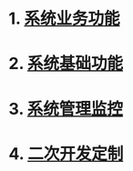 # 1. [系统业务功能](https://github.com/labsharpBeijing/LabSharpLIMS/blob/master/Doc/functionBusiness.md)

# 2. [系统基础功能](https://github.com/labsharpBeijing/LabSharpLIMS/blob/master/Doc/functionBase.md)

# 3. [系统管理监控](https://github.com/labsharpBeijing/LabSharpLIMS/blob/master/Doc/systemManagement.md)

# 4. [二次开发定制](https://github.com/labsharpBeijing/LabSharpLIMS/blob/master/Doc/systemDevelopment.md)
